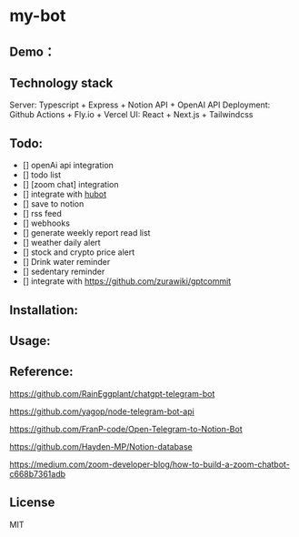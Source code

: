 # my-bot

## Demo：

## Technology stack
Server: Typescript + Express + Notion API + OpenAI API
Deployment: Github Actions + Fly.io + Vercel
UI: React + Next.js + Tailwindcss

## Todo:
- [] openAi api integration
- [] todo list
- [] [zoom chat] integration
- [] integrate with [hubot](https://hubot.github.com/)
- [] save to notion
- [] rss feed
- [] webhooks
- [] generate weekly report read list
- [] weather daily alert
- [] stock and crypto price alert
- [] Drink water reminder 
- [] sedentary reminder
- [] integrate with https://github.com/zurawiki/gptcommit

## Installation:


## Usage:

## Reference:

https://github.com/RainEggplant/chatgpt-telegram-bot

https://github.com/yagop/node-telegram-bot-api

https://github.com/FranP-code/Open-Telegram-to-Notion-Bot

https://github.com/Hayden-MP/Notion-database

https://medium.com/zoom-developer-blog/how-to-build-a-zoom-chatbot-c668b7361adb

## License
MIT
